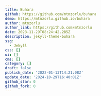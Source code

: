 ```yaml
---
title: Buhara
github: https://github.com/mtnzorlu/buhara
demo: https://mtnzorlu.github.io/buhara
author: mtnzorlu
author_link: https://github.com/mtnzorlu
date: 2023-11-29T08:24:42.285Z
description: jekyll-theme-buhara
ssg:
  - Jekyll
css: []
ui: []
cms: []
category: []
draft: false
publish_date: '2022-01-13T14:21:08Z'
update_date: '2024-10-29T16:40:01Z'
github_star: 0
github_fork: 0
---
```

